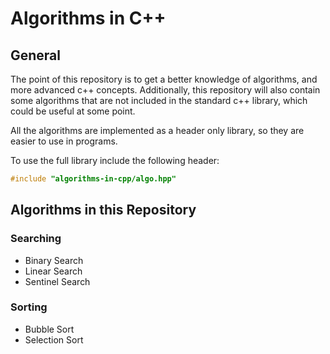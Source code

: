 # Algorithms in C++
## General
The point of this repository is to get a better knowledge of algorithms, and more advanced c++ concepts. Additionally, this repository will also contain some algorithms that are not included in the standard c++ library, which could be useful at some point.

All the algorithms are implemented as a header only library, so they are easier to use in programs.

To use the full library include the following header:
```cpp
#include "algorithms-in-cpp/algo.hpp"
```
## Algorithms in this Repository
### Searching
- Binary Search
- Linear Search
- Sentinel Search

### Sorting
- Bubble Sort
- Selection Sort
